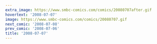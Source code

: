 ```yaml
---
extra_image: https://www.smbc-comics.com/comics/20080707after.gif
hovertext: '2008-07-07'
image: https://www.smbc-comics.com/comics/20080707.gif
next_comic: '2008-07-08'
prev_comic: '2008-07-06'
title: '2008-07-07'
---
```


